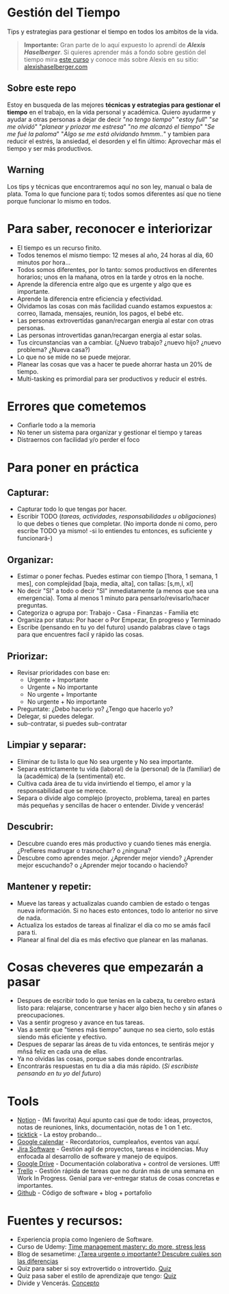 # Gestión del Tiempo
Tips y estrategias para gestionar el tiempo en todos los ambitos de la vida.

> **Importante:** Gran parte de lo aquí expuesto lo aprendí de **_Alexis Haselberger_**. Si quieres aprender más a fondo sobre gestión del tiempo mira [este curso](https://www.udemy.com/course/do-more-stress-less/) y conoce más sobre Alexis en su sitio: [alexishaselberger.com](https://www.alexishaselberger.com/)


## Sobre este repo
Estoy en busqueda de las mejores **técnicas y estrategias para gestionar el tiempo** en el trabajo, en la vida personal y académica. Quiero ayudarme y ayudar a otras personas a dejar de decir "_no tengo tiempo_" "_estoy full_" "_se me olvidó_" "_planear y priozar me estresa_" "_no me alcanzó el tiempo_" "_Se me fué la paloma_" "_Algo se me está olvidando hmmm.._" y tambien para reducir el estrés, la ansiedad, el desorden y el fin último: Aprovechar más el tiempo y ser más productivos.

## Warning
Los tips y técnicas que encontraremos aquí no son ley, manual o bala de plata. Toma lo que funcione para tí; todos somos diferentes así que no tiene porque funcionar lo mismo en todos.


# Para saber, reconocer e interiorizar
* El tiempo es un recurso finito.
* Todos tenemos el mismo tiempo: 12 meses al año, 24 horas al día, 60 minutos por hora...
* Todos somos diferentes, por lo tanto: somos productivos en diferentes horarios; unos en la mañana, otros en la tarde y otros en la noche.
* Aprende la diferencia entre algo que es urgente y algo que es importante.
* Aprende la diferencia entre eficiencia y efectividad.
* Olvidamos las cosas con más facilidad cuando estamos expuestos a: correo, llamada, mensajes, reunión, los pagos, el bebé etc.
* Las personas extrovertidas ganan/recargan energia al estar con otras personas.
* Las personas introvertidas ganan/recargan energia al estar solas.
* Tus circunstancias van a cambiar. (¿Nuevo trabajo? ¿nuevo hijo? ¿nuevo problema? ¿Nueva casa?)
* Lo que no se mide no se puede mejorar.
* Planear las cosas que vas a hacer te puede ahorrar hasta un 20% de tiempo.
* Multi-tasking es primordial para ser productivos y reducir el estrés.


# Errores que cometemos
* Confiarle todo a la memoria
* No tener un sistema para organizar y gestionar el tiempo y tareas
* Distraernos con facilidad y/o perder el foco


# Para poner en práctica

## Capturar:
* Capturar todo lo que tengas por hacer.
* Escribir TODO (_tareas, actividades, responsabilidades u obligaciones_) lo que debes o tienes que completar. (No importa donde ni como, pero escribe TODO ya mismo! -si lo entiendes tu entonces, es suficiente y funcionará-)

## Organizar:
* Estimar o poner fechas. Puedes estimar con tiempo [1hora, 1 semana, 1 mes], con complejidad [baja, media, alta], con tallas: [s,m,l, xl]
* No decir "SI" a todo o decir "SI" inmediatamente (a menos que sea una emergencia). Toma al menos 1 minuto para pensarlo/revisarlo/hacer preguntas.
* Categoriza o agrupa por: Trabajo - Casa - Finanzas - Familia etc
* Organiza por status: Por hacer o Por Empezar, En progreso y Terminado
* Escribe (pensando en tu yo del futuro) usando palabras clave o tags para que encuentres facil y rápido las cosas.

## Priorizar:
* Revisar prioridades con base en:
  * Urgente + Importante
  * Urgente + No importante
  * No urgente + Importante
  * No urgente + No importante
* Preguntate: ¿Debo hacerlo yo? ¿Tengo que hacerlo yo?
* Delegar, si puedes delegar.
* sub-contratar, si puedes sub-contratar

## Limpiar y separar:
* Eliminar de tu lista lo que No sea urgente y No sea importante.
* Separa estrictamente tu vida (laboral) de la (personal) de la (familiar) de la (académica) de la (sentimental) etc.
* Cultiva cada área de tu vida invirtiendo el tiempo, el amor y la responsabilidad que se merece.
* Separa o divide algo complejo (proyecto, problema, tarea) en partes más pequeñas y sencillas de hacer o entender. Divide y vencerás!


## Descubrir:
* Descubre cuando eres más productivo y cuando tienes más energia. ¿Prefieres madrugar o trasnochar? o ¿ninguna?
* Descubre como aprendes mejor. ¿Aprender mejor viendo? ¿Aprender mejor escuchando? o ¿Aprender mejor tocando o haciendo?

## Mantener y repetir:
* Mueve las tareas y actualizalas cuando cambien de estado o tengas nueva información. Si no haces esto entonces, todo lo anterior no sirve de nada.
* Actualiza los estados de tareas al finalizar el día co mo se amás facil para ti.
* Planear al final del día es más efectivo que planear en las mañanas.


# Cosas cheveres que empezarán a pasar
* Despues de escribir todo lo que tenias en la cabeza, tu cerebro estará listo para: relajarse, concentrarse y hacer algo bien hecho y sin afanes o preocupaciones.
* Vas a sentir progreso y avance en tus tareas.
* Vas a sentir que "tienes más tiempo" aunque no sea cierto, solo estás siendo más eficiente y efectivo.
* Despues de separar las áreas de tu vida entonces, te sentirás mejor y mñsá feliz en cada una de ellas.
* Ya no olvidas las cosas, porque sabes donde encontrarlas.
* Encontrarás respuestas en tu dia a dia más rápido. (_Si escribiste pensando en tu yo del futuro_)


# Tools
* [Notion](https://www.notion.so) - (Mi favorita) Aquí apunto casi que de todo: ideas, proyectos, notas de reuniones, links, documentación, notas de 1 on 1 etc.
* [ticktick](https://ticktick.com/) - La estoy probando...
* [Google calendar](https://calendar.google.com) - Recordatorios, cumpleaños, eventos van aquí.
* [Jira Software](https://www.atlassian.com/software/jira) - Gestión agil de proyectos, tareas e incidencias. Muy enfocada al desarrollo de software y manejo de equipos.
* [Google Drive](https://calendar.google.com) - Documentación colaborativa + control de versiones. Uff!
* [Trello](https://trello.com/en) - Gestión rápida de tareas que no durán más de una semana en Work In Progress. Genial para ver-entregar status de cosas concretas e importantes.
* [Github](https://github.com) - Código de software + blog + portafolio


# Fuentes y recursos:
* Experiencia propia como Ingeniero de Software.
* Curso de Udemy: [Time management mastery: do more, stress less](https://www.udemy.com/course/do-more-stress-less/)
* Blog de sesametime: [¿Tarea urgente o importante? Descubre cuáles son las diferencias](https://www.sesametime.com/assets/tarea-urgente-o-importante-descubre-cuales-son-las-diferencias/)
* Quiz para saber si soy extrovertido o introvertido. [Quiz](https://ideas.ted.com/quiz-are-you-an-extrovert-introvert-or-ambivert/)
* Quiz pasa saber el estilo de aprendizaje que tengo: [Quiz](http://www.educationplanner.org/students/self-assessments/learning-styles-quiz.shtml)
* Divide y Vencerás. [Concepto](https://es.wikipedia.org/wiki/Divide_y_vencer%C3%A1s)
